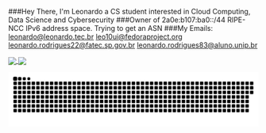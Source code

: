 ###Hey There, I'm Leonardo a CS student interested in Cloud Computing, Data Science and Cybersecurity
###Owner of 2a0e:b107:ba0::/44 RIPE-NCC IPv6 address space. Trying to get an ASN
###My Emails:
  <leonardo@leonardo.tec.br>
  <leo10ui@fedoraproject.org>
  <leonardo.rodrigues22@fatec.sp.gov.br>
  <leonardo.rodrigues83@aluno.unip.br>

<div>
  <a href="https://github.com/leo10ui">
  <img height="160em" align="center" src="https://github-readme-stats.vercel.app/api?username=leo10ui&show_icons=true&theme=react&include_all_commits=true&count_private=true"/>
  <img height="160em" align="center" src="https://github-readme-stats.vercel.app/api/top-langs/?username=leo10ui&layout=compact&langs_count=7&theme=react"/>

  ![Snake animation](https://github.com/leo10ui/leo10ui/blob/output/github-contribution-grid-snake.svg)
 
</div>
